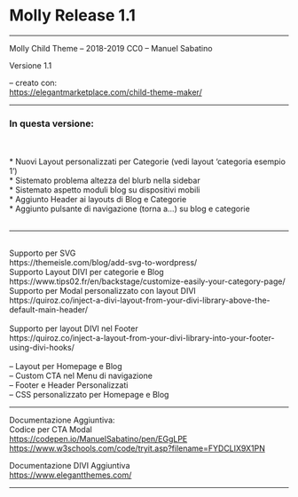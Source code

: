 <h1>Molly Release 1.1</h1>

**********

Molly Child Theme – 2018-2019 CC0 – Manuel Sabatino

Versione 1.1

– creato con:</br>
https://elegantmarketplace.com/child-theme-maker/

**********

<h3>In questa versione:</h3></br>
</br>
* Nuovi Layout personalizzati per Categorie (vedi layout ‘categoria esempio 1’)</br>
* Sistemato problema altezza del blurb nella sidebar</br>
* Sistemato aspetto moduli blog su dispositivi mobili</br>
* Aggiunto Header ai layouts di Blog e Categorie</br>
* Aggiunto pulsante di navigazione (torna a…) su blog e categorie</br>
</br>

***********
</br>
Supporto per SVG</br>
https://themeisle.com/blog/add-svg-to-wordpress/
</br>
Supporto Layout DIVI per categorie e Blog</br>
https://www.tips02.fr/en/backstage/customize-easily-your-category-page/
</br>
Supporto per Modal personalizzato con layout DIVI </br>
https://quiroz.co/inject-a-divi-layout-from-your-divi-library-above-the-default-main-header/</br>
</br>
Supporto per layout DIVI nel Footer</br>
https://quiroz.co/inject-a-layout-from-your-divi-library-into-your-footer-using-divi-hooks/</br>
</br>
– Layout per Homepage e Blog</br>
– Custom CTA nel Menu di navigazione</br>
– Footer e Header Personalizzati</br>
– CSS personalizzato per Homepage e Blog

**********

Documentazione Aggiuntiva:</br>
Codice per CTA Modal</br>
https://codepen.io/ManuelSabatino/pen/EGgLPE </br>
https://www.w3schools.com/code/tryit.asp?filename=FYDCLIX9X1PN

Documentazione DIVI Aggiuntiva</br>
https://www.elegantthemes.com/

**********

